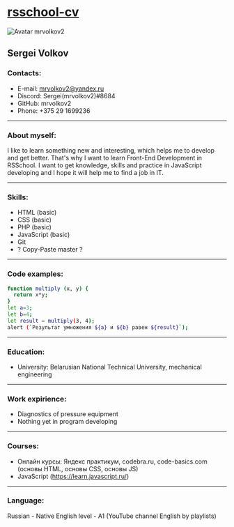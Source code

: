 # [rsschool-cv](https://mrvolkov2.github.io/rsschool-cv/ "@mrvolkov2")

![Avatar mrvolkov2](https://avatars.githubusercontent.com/u/92118185?v=4 "Avatar mrvolkov2")
## Sergei Volkov

### Contacts:
- E-mail: mrvolkov2@yandex.ru
- Discord: Sergei(mrvolkov2)#8684
- GitHub: mrvolkov2
- Phone: +375 29 1699236

-----

### About myself:
I like to learn something new and interesting, which helps me to develop and get better.
That's why I want to learn Front-End Development in RSSchool.
I want to get knowledge, skills and practice in JavaScript developing and I hope it will help me to find a job in IT.

-----

### Skills:
- HTML (basic)
- CSS (basic)
- PHP (basic)
- JavaScript (basic)
- Git
- ? Copy-Paste master ?

-----

### Code examples:
```sh
function multiply (x, y) {
  return x*y;
}
let a=3;
let b=4;
let result = multiply(3, 4);
alert (`Результат умножения ${a} и ${b} равен ${result}`);
```

-----

### Education:
- University: Belarusian National Technical University, mechanical engineering

-----

### Work expirience:
- Diagnostics of pressure equipment 
- Nothing yet in program developing

-----

### Courses:
- Онлайн курсы: Яндекс практикум, codebra.ru, code-basics.com (основы HTML, основы CSS, основы JS)
- JavaScript (https://learn.javascript.ru/)

-----

### Language:
Russian - Native
English level - A1 (YouTube channel English by playlists)
